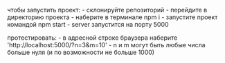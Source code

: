 чтобы запустить проект: 
	- склонируйте репозиторий
	- перейдите в директорию проекта
	- наберите в терминале npm i
	- запустите проект командой npm start
	- server запустится на порту 5000

протестировать:
	- в адресной строке браузера наберите 'http://localhost:5000/?n=3&m=10'
	- n и m могут быть любые числа больше нуля (и по возможности не больше 1000) 
